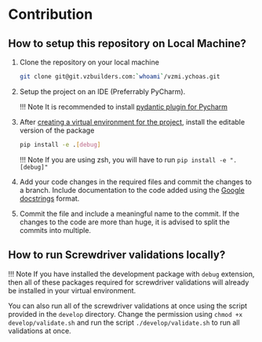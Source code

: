 # Contribution

## How to setup this repository on Local Machine?

1. Clone the repository on your local machine

    ```bash
    git clone git@git.vzbuilders.com:`whoami`/vzmi.ychoas.git
    ```

2. Setup the project on an IDE (Preferrably PyCharm).

    !!! Note
        It is recommended to install [pydantic plugin for Pycharm](https://pydantic-docs.helpmanual.io/pycharm_plugin/)

3. After [creating a virtual environment for the project](https://www.jetbrains.com/help/pycharm/creating-virtual-environment.html),
install the editable version of the package

    ```bash
    pip install -e .[debug]
    ```
    
    !!! Note
        If you are using zsh, you will have to run `pip install -e ".[debug]"`

4. Add your code changes in the required files and commit the changes to a branch. Include documentation
to the code added using the [Google docstrings](https://sphinxcontrib-napoleon.readthedocs.io/en/latest/example_google.html) format.

5. Commit the file and include a meaningful name to the commit. If the changes to the code
are more than huge, it is advised to split the commits into multiple.

## How to run Screwdriver validations locally?

!!! Note
    If you have installed the development package with `debug` extension, then all of these
    packages required for screwdriver validations will already be installed in your virtual environment.

You can also run all of the screwdriver validations at once using the script
provided in the `develop` directory. Change the permission using `chmod +x develop/validate.sh`
and run the script `./develop/validate.sh` to run all validations at once.